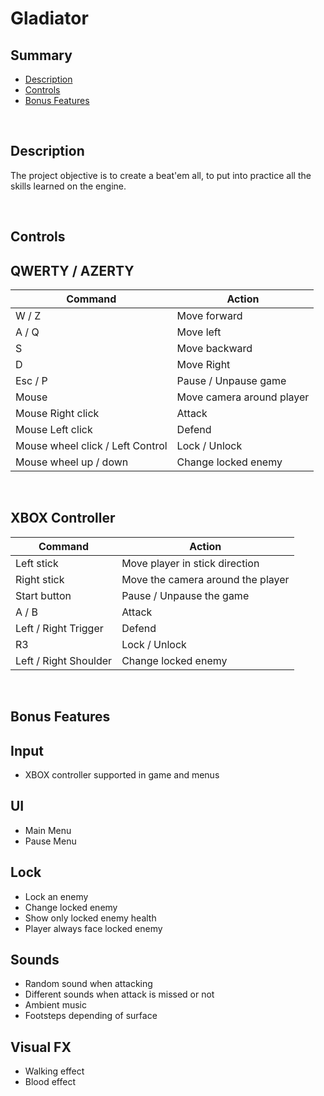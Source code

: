 # **Gladiator**

## **Summary**
- [Description](##Description)
- [Controls](##Controls)
- [Bonus Features](##Bonus%20Features)

<br>

## **Description**

The project objective is to create a beat'em all, to put into practice all the skills learned on the engine.

<br>

## **Controls**

QWERTY / AZERTY
---

Command                            | Action
-------                            | ------
W / Z                              | Move forward
A / Q                              | Move left
S                                  | Move backward
D                                  | Move Right
Esc / P                            | Pause / Unpause game
Mouse                              | Move camera around player
Mouse Right click                  | Attack
Mouse Left click                   | Defend
Mouse wheel click / Left Control   | Lock / Unlock
Mouse wheel up / down              | Change locked enemy

<br>

XBOX Controller
---

Command                 | Action
-------                 | ------
Left stick              | Move player in stick direction
Right stick             | Move the camera around the player
Start button            | Pause / Unpause the game
A / B                   | Attack
Left / Right Trigger    | Defend
R3                      | Lock / Unlock
Left / Right Shoulder   | Change locked enemy

<br>

## **Bonus Features**

Input
---
* XBOX controller supported in game and menus

UI
---
* Main Menu
* Pause Menu

Lock
---
* Lock an enemy
* Change locked enemy
* Show only locked enemy health
* Player always face locked enemy

Sounds
---
* Random sound when attacking
* Different sounds when attack is missed or not
* Ambient music
* Footsteps depending of surface

Visual FX
---
* Walking effect
* Blood effect